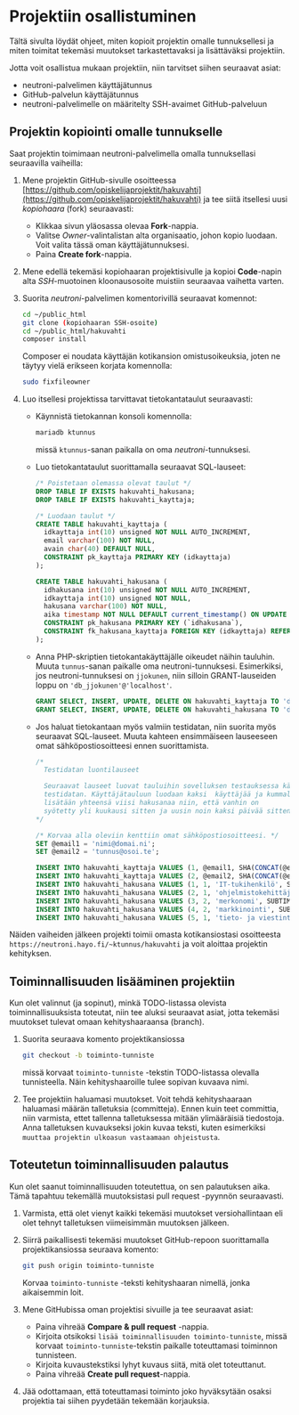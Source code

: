 # Projektiin osallistuminen

Tältä sivulta löydät ohjeet, miten kopioit projektin omalle tunnuksellesi ja miten toimitat tekemäsi muutokset tarkastettavaksi ja lisättäväksi projektiin.

Jotta voit osallistua mukaan projektiin, niin tarvitset siihen seuraavat asiat:
 - neutroni-palvelimen käyttäjätunnus
 - GitHub-palvelun käyttäjätunnus
 - neutroni-palvelimelle on määritelty SSH-avaimet GitHub-palveluun

## Projektin kopiointi omalle tunnukselle

Saat projektin toimimaan neutroni-palvelimella omalla tunnuksellasi seuraavilla vaiheilla:

1. Mene projektin GitHub-sivulle osoitteessa [https://github.com/opiskelijaprojektit/hakuvahti](https://github.com/opiskelijaprojektit/hakuvahti) ja tee siitä itsellesi uusi *kopiohaara* (fork) seuraavasti: 
   - Klikkaa sivun yläosassa olevaa **Fork**-nappia. 
    - Valitse *Owner*-valintalistan alta organisaatio, johon kopio luodaan. Voit valita tässä oman käyttäjätunnuksesi.
    - Paina **Create fork**-nappia.

2. Mene edellä tekemäsi kopiohaaran projektisivulle ja kopioi **Code**-napin alta *SSH*-muotoinen kloonausosoite muistiin seuraavaa vaihetta varten.

3. Suorita *neutroni*-palvelimen komentorivillä seuraavat komennot:
   ```sh
   cd ~/public_html
   git clone (kopiohaaran SSH-osoite)
   cd ~/public_html/hakuvahti
   composer install
   ```

   Composer ei noudata käyttäjän kotikansion omistusoikeuksia, joten ne täytyy vielä erikseen korjata komennolla:
   ```sh
   sudo fixfileowner
   ```

4. Luo itsellesi projektissa tarvittavat tietokantataulut seuraavasti:

   - Käynnistä tietokannan konsoli komennolla:
     ```sh
     mariadb ktunnus
     ```
     missä `ktunnus`-sanan paikalla on oma *neutroni*-tunnuksesi.

   - Luo tietokantataulut suorittamalla seuraavat SQL-lauseet:
     ```sql
     /* Poistetaan olemassa olevat taulut */
     DROP TABLE IF EXISTS hakuvahti_hakusana;
     DROP TABLE IF EXISTS hakuvahti_kayttaja;

     /* Luodaan taulut */
     CREATE TABLE hakuvahti_kayttaja (
       idkayttaja int(10) unsigned NOT NULL AUTO_INCREMENT,
       email varchar(100) NOT NULL,
       avain char(40) DEFAULT NULL,
       CONSTRAINT pk_kayttaja PRIMARY KEY (idkayttaja)
     );

     CREATE TABLE hakuvahti_hakusana (
       idhakusana int(10) unsigned NOT NULL AUTO_INCREMENT,
       idkayttaja int(10) unsigned NOT NULL,
       hakusana varchar(100) NOT NULL,
       aika timestamp NOT NULL DEFAULT current_timestamp() ON UPDATE current_timestamp(),
       CONSTRAINT pk_hakusana PRIMARY KEY (`idhakusana`),
       CONSTRAINT fk_hakusana_kayttaja FOREIGN KEY (idkayttaja) REFERENCES hakuvahti_kayttaja (idkayttaja)
     );
     ```

   - Anna PHP-skriptien tietokantakäyttäjälle oikeudet näihin tauluhin. Muuta  `tunnus`-sanan paikalle oma neutroni-tunnuksesi. Esimerkiksi, jos neutroni-tunnuksesi on `jjokunen`, niin silloin  GRANT-lauseiden loppu on `'db_jjokunen'@'localhost'`. 
     ```sql
     GRANT SELECT, INSERT, UPDATE, DELETE ON hakuvahti_kayttaja TO 'db_tunnus'@'localhost';
     GRANT SELECT, INSERT, UPDATE, DELETE ON hakuvahti_hakusana TO 'db_tunnus'@'localhost';
     ``` 

   - Jos haluat tietokantaan myös valmiin testidatan, niin suorita myös seuraavat SQL-lauseet. Muuta kahteen ensimmäiseen lauseeseen omat sähköpostiosoitteesi ennen suorittamista.
     ```sql
     /* 
       Testidatan luontilauseet 

       Seuraavat lauseet luovat tauluihin sovelluksen testauksessa käytettävän 
       testidatan. Käyttäjätauluun luodaan kaksi  käyttäjää ja kummallekin 
       lisätään yhteensä viisi hakusanaa niin, että vanhin on 
       syötetty yli kuukausi sitten ja uusin noin kaksi päivää sitten. 
     */ 

     /* Korvaa alla oleviin kenttiin omat sähköpostiosoitteesi. */
     SET @email1 = 'nimi@domai.ni';
     SET @email2 = 'tunnus@osoi.te';

     INSERT INTO hakuvahti_kayttaja VALUES (1, @email1, SHA(CONCAT(@email1,UNIX_TIMESTAMP())));
     INSERT INTO hakuvahti_kayttaja VALUES (2, @email2, SHA(CONCAT(@email2,UNIX_TIMESTAMP())));
     INSERT INTO hakuvahti_hakusana VALUES (1, 1, 'IT-tukihenkilö', SUBTIME(NOW(), '35 11:11:11.0'));
     INSERT INTO hakuvahti_hakusana VALUES (2, 1, 'ohjelmistokehittäjä', SUBTIME(NOW(), '25 1:1:1.0'));
     INSERT INTO hakuvahti_hakusana VALUES (3, 2, 'merkonomi', SUBTIME(NOW(), '18 18:18:18.0'));
     INSERT INTO hakuvahti_hakusana VALUES (4, 2, 'markkinointi', SUBTIME(NOW(), '9 9:9:9.0'));
     INSERT INTO hakuvahti_hakusana VALUES (5, 1, 'tieto- ja viestintä', SUBTIME(NOW(), '2 2:2:2.0'));
     ```

Näiden vaiheiden jälkeen projekti toimii omasta kotikansiostasi osoitteesta `https://neutroni.hayo.fi/~ktunnus/hakuvahti` ja voit aloittaa projektin kehityksen.

## Toiminnallisuuden lisääminen projektiin

Kun olet valinnut (ja sopinut), minkä TODO-listassa olevista toiminnallisuuksista toteutat, niin tee aluksi seuraavat asiat, jotta tekemäsi muutokset tulevat omaan kehityshaaraansa (branch).

1. Suorita seuraava komento projektikansiossa

   ```sh
   git checkout -b toiminto-tunniste
   ```
   missä korvaat `toiminto-tunniste` -tekstin TODO-listassa olevalla tunnisteella. Näin kehityshaaroille tulee sopivan kuvaava nimi.

2. Tee projektiin haluamasi muutokset. Voit tehdä kehityshaaraan haluamasi määrän talletuksia (committeja). Ennen kuin teet committia, niin varmista, ettet tallenna talletuksessa mitään ylimääräisiä tiedostoja. Anna talletuksen kuvaukseksi jokin kuvaa teksti, kuten esimerkiksi `muuttaa projektin ulkoasun vastaamaan ohjeistusta`.

## Toteutetun toiminnallisuuden palautus

Kun olet saanut toiminnallisuuden toteutettua, on sen palautuksen aika. Tämä tapahtuu tekemällä muutoksistasi pull request -pyynnön seuraavasti.

1. Varmista, että olet vienyt kaikki tekemäsi muutokset versiohallintaan eli olet tehnyt talletuksen viimeisimmän muutoksen jälkeen.

2. Siirrä paikallisesti tekemäsi muutokset GitHub-repoon suorittamalla projektikansiossa seuraava komento:
   
   ```sh
   git push origin toiminto-tunniste
   ```

   Korvaa `toiminto-tunniste` -teksti kehityshaaran nimellä, jonka aikaisemmin loit. 

3. Mene GitHubissa oman projektisi sivuille ja tee seuraavat asiat:
    - Paina vihreää **Compare & pull request** -nappia.
    - Kirjoita otsikoksi `lisää toiminnallisuuden toiminto-tunniste`, missä korvaat `toiminto-tunniste`-tekstin paikalle toteuttamasi toiminnon tunnisteen.
    - Kirjoita kuvaustekstiksi lyhyt kuvaus siitä, mitä olet toteuttanut.
    - Paina vihreää **Create pull request**-nappia.

4. Jää odottamaan, että toteuttamasi toiminto joko hyväksytään osaksi projektia tai siihen pyydetään tekemään korjauksia.